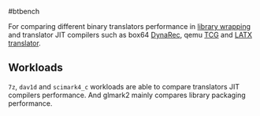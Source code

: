 #btbench

For comparing different binary translators performance in [library wrapping](https://box86.org/2021/08/a-deep-dive-into-library-wrapping/) and translator JIT compilers such as box64 [DynaRec](https://box86.org/2021/07/inner-workings-a-high%e2%80%91level-view-of-box86-and-a-low%e2%80%91level-view-of-the-dynarec/), qemu [TCG](https://www.qemu.org/docs/master/devel/index-tcg.html) and [LATX translator](https://github.com/lat-opensource/lat/tree/master/target/i386/latx/translator).

## Workloads

`7z`, `dav1d` and `scimark4_c` workloads are able to compare translators JIT compilers performance. And glmark2 mainly compares library packaging performance.
